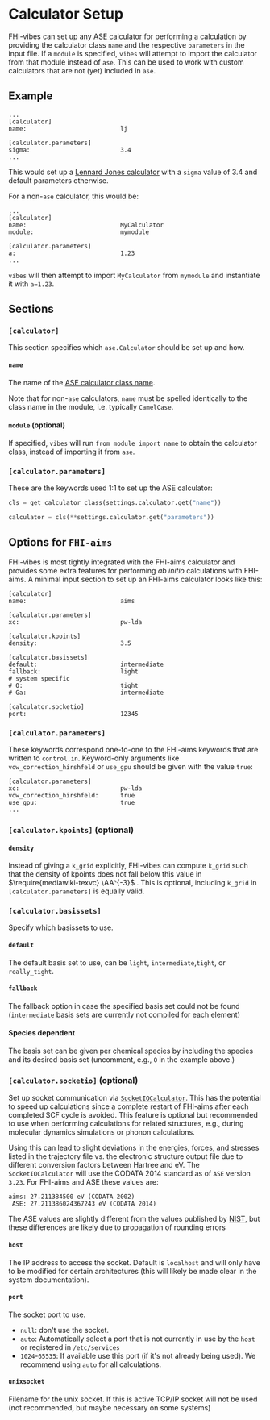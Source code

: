 # Calculator Setup

FHI-vibes can set up any [ASE calculator](https://wiki.fysik.dtu.dk/ase/ase/calculators/calculators.html#module-ase.calculators) for performing a calculation by providing the  calculator class `name` and the respective `parameters` in the input file. If a `module` is specified, `vibes` will attempt to import the calculator from that module instead of `ase`. This can be used to work with custom calculators that are not (yet) included in `ase`.


## Example

```
...
[calculator]
name:                          lj

[calculator.parameters]
sigma:                         3.4
...
```

This would set up a [Lennard Jones calculator](https://wiki.fysik.dtu.dk/ase/ase/calculators/others.html#lennard-jones) with a `sigma` value of 3.4 and default parameters otherwise.

For a non-`ase` calculator, this would be:

```
...
[calculator]
name:                          MyCalculator
module:                        mymodule

[calculator.parameters]
a:                             1.23
...
```

`vibes` will then attempt to import `MyCalculator` from `mymodule` and instantiate it with `a=1.23`. 

## Sections

### `[calculator]`

This section specifies which `ase.Calculator` should be set up and how.

#### `name`

The name of the [ASE calculator class name](https://wiki.fysik.dtu.dk/ase/ase/calculators/calculators.html#supported-calculators).

Note that for non-`ase` calculators, `name` must be spelled identically to the class name in the module, i.e. typically `CamelCase`.

#### `module` (optional)

If specified, `vibes` will run `from module import name` to obtain the calculator class, instead of importing it from `ase`. 

### `[calculator.parameters]`

These are the keywords used 1:1 to set up the ASE calculator:

```python
cls = get_calculator_class(settings.calculator.get("name"))

calculator = cls(**settings.calculator.get("parameters"))
```

## Options for `FHI-aims`

FHI-vibes is most tightly integrated with the FHI-aims calculator and provides some extra features for performing _ab initio_ calculations with FHI-aims. A minimal input section to set up an FHI-aims calculator looks like this:

```
[calculator]
name:                          aims

[calculator.parameters]
xc:                            pw-lda

[calculator.kpoints]
density:                       3.5

[calculator.basissets]
default:                       intermediate
fallback:                      light
# system specific
# O:                           tight
# Ga:                          intermediate

[calculator.socketio]
port:                          12345
```

### `[calculator.parameters]`

These keywords correspond one-to-one to the FHI-aims keywords that  are written to `control.in`. Keyword-only arguments like `vdw_correction_hirshfeld` or `use_gpu` should be given with the value `true`:

```
[calculator.parameters]
xc:                            pw-lda
vdw_correction_hirshfeld:      true
use_gpu:                       true
...
```



### `[calculator.kpoints]` (optional)

#### `density`

Instead of giving a `k_grid` explicitly, FHI-vibes can compute `k_grid` such that the density of kpoints does not fall below this value in $\require{mediawiki-texvc} \AA^{-3}$ . This is optional, including `k_grid` in `[calculator.parameters]` is equally valid.

### `[calculator.basissets]`

Specify which basissets to use.

#### `default`

The default basis set to use, can be `light`, `intermediate`,`tight`, or `really_tight`.

#### `fallback`

The fallback option in case the specified basis set could not be found (`intermediate` basis sets are currently not compiled for each element)

#### Species dependent

The basis set can be given per chemical species by including the species and its desired basis set (uncomment, e.g., `O` in the example above.)

### `[calculator.socketio]` (optional)

Set up socket communication via [`SocketIOCalculator`](https://wiki.fysik.dtu.dk/ase/ase/calculators/socketio/socketio.html?highlight=socketio#ase.calculators.socketio.SocketIOCalculator). This has the potential to speed up calculations since a complete restart of FHI-aims after each completed SCF cycle is avoided. This feature is optional but recommended to use when performing calculations for related structures, e.g., during molecular dynamics simulations or phonon calculations.

Using this can lead to slight deviations in the energies, forces, and stresses listed in the trajectory file vs. the electronic structure output file due to different conversion factors between Hartree and eV.
The `SocketIOCalculator` will use the CODATA 2014 standard as of  `ASE` version `3.23`.
For FHI-aims and ASE these values are:
```
aims: 27.211384500 eV (CODATA 2002)
 ASE: 27.211386024367243 eV (CODATA 2014)
```
The ASE values are slightly different from the values published by [NIST](https://physics.nist.gov/cuu/pdf/CODATA_JPCRD2016.pdf), but these differences are likely due to propagation of rounding errors

#### `host`

The IP address to access the socket. Default is `localhost` and will only have to be modified for certain architectures (this will likely be made clear in the system documentation).

#### `port`

The socket port to use.

- `null`: don't use the socket.
- `auto`: Automatically select a port that is not currently in use by the `host` or registered in `/etc/services`
- `1024`-`65535`: If available use this port (if it's not already being used). We recommend using `auto` for all calculations.

#### `unixsocket`

Filename for the unix socket. If this is active TCP/IP socket will not be used (not recommended, but maybe necessary on some systems)

